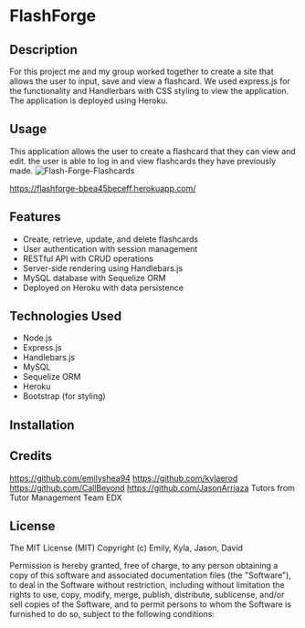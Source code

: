 # FlashForge



## Description
For this project me and my group worked together to create a site that allows the user to input, save and view a flashcard.
We used express.js for the functionality and Handlerbars with CSS styling to view the application. The application is deployed using Heroku.


## Usage
This application allows the user to create a flashcard that they can view and edit. 
the user is able to log in and view flashcards they have previously made.
![Flash-Forge-Flashcards](https://github.com/CallBeyond/FlashForge/assets/144382382/48e199d2-c64b-4596-bd54-a288f5e75153)

https://flashforge-bbea45beceff.herokuapp.com/





## Features

- Create, retrieve, update, and delete flashcards
- User authentication with session management
- RESTful API with CRUD operations
- Server-side rendering using Handlebars.js
- MySQL database with Sequelize ORM
- Deployed on Heroku with data persistence

## Technologies Used

- Node.js
- Express.js
- Handlebars.js
- MySQL
- Sequelize ORM
- Heroku
- Bootstrap (for styling)

## Installation 


## Credits
https://github.com/emilyshea94
https://github.com/kylaerod
https://github.com/CallBeyond
https://github.com/JasonArriaza
Tutors from Tutor Management Team EDX

## License
The MIT License (MIT)
Copyright (c) Emily, Kyla, Jason, David

Permission is hereby granted, free of charge, to any person obtaining a copy of this software and associated documentation files (the "Software"), to deal in the Software without restriction, including without limitation the rights to use, copy, modify, merge, publish, distribute, sublicense, and/or sell copies of the Software, and to permit persons to whom the Software is furnished to do so, subject to the following conditions:



